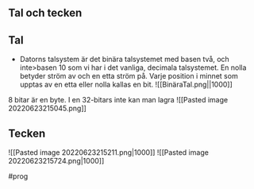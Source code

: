 ## Tal och tecken

## Tal
- Datorns talsystem är det binära talsystemet med basen två, och inte>basen 10 som vi har i det vanliga, decimala talsystemet. En nolla betyder ström av och en etta ström på. Varje position i minnet som upptas av en etta eller nolla kallas en bit.
![[BinäraTal.png||1000]]

8 bitar är en byte. 
I en 32-bitars inte kan man lagra
![[Pasted image 20220623215045.png]]

## Tecken
![[Pasted image 20220623215211.png|1000]]
![[Pasted image 20220623215724.png|1000]]

#prog 